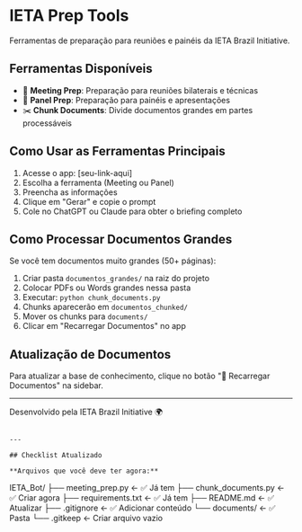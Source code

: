 # IETA Prep Tools

Ferramentas de preparação para reuniões e painéis da IETA Brazil Initiative.

## Ferramentas Disponíveis

- 🎯 **Meeting Prep**: Preparação para reuniões bilaterais e técnicas
- 🎤 **Panel Prep**: Preparação para painéis e apresentações
- ✂️ **Chunk Documents**: Divide documentos grandes em partes processáveis

## Como Usar as Ferramentas Principais

1. Acesse o app: [seu-link-aqui]
2. Escolha a ferramenta (Meeting ou Panel)
3. Preencha as informações
4. Clique em "Gerar" e copie o prompt
5. Cole no ChatGPT ou Claude para obter o briefing completo

## Como Processar Documentos Grandes

Se você tem documentos muito grandes (50+ páginas):

1. Criar pasta `documentos_grandes/` na raiz do projeto
2. Colocar PDFs ou Words grandes nessa pasta
3. Executar: `python chunk_documents.py`
4. Chunks aparecerão em `documentos_chunked/`
5. Mover os chunks para `documents/`
6. Clicar em "Recarregar Documentos" no app

## Atualização de Documentos

Para atualizar a base de conhecimento, clique no botão "🔄 Recarregar Documentos" na sidebar.

---

Desenvolvido pela IETA Brazil Initiative 🌍
```

---

## Checklist Atualizado

**Arquivos que você deve ter agora:**
```
IETA_Bot/
├── meeting_prep.py          ← ✅ Já tem
├── chunk_documents.py       ← ✅ Criar agora
├── requirements.txt         ← ✅ Já tem
├── README.md               ← ✅ Atualizar
├── .gitignore              ← ✅ Adicionar conteúdo
└── documents/              ← ✅ Pasta
    └── .gitkeep            ← Criar arquivo vazio